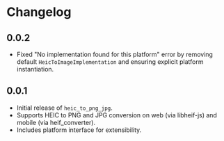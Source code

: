# Changelog

## 0.0.2
- Fixed "No implementation found for this platform" error by removing default `HeicToImageImplementation` and ensuring explicit platform instantiation.

## 0.0.1
- Initial release of `heic_to_png_jpg`.
- Supports HEIC to PNG and JPG conversion on web (via libheif-js) and mobile (via heif_converter).
- Includes platform interface for extensibility.